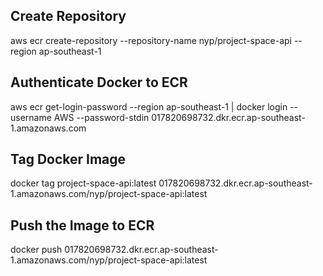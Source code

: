 ## Create Repository
aws ecr create-repository --repository-name nyp/project-space-api --region ap-southeast-1
## Authenticate Docker to ECR
aws ecr get-login-password --region ap-southeast-1 | docker login --username AWS --password-stdin 017820698732.dkr.ecr.ap-southeast-1.amazonaws.com
## Tag Docker Image
docker tag project-space-api:latest 017820698732.dkr.ecr.ap-southeast-1.amazonaws.com/nyp/project-space-api:latest
## Push the Image to ECR
docker push 017820698732.dkr.ecr.ap-southeast-1.amazonaws.com/nyp/project-space-api:latest
